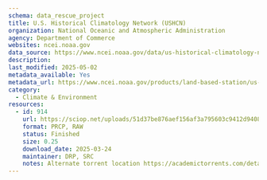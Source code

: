 ```yaml
---
schema: data_rescue_project 
title: U.S. Historical Climatology Network (USHCN)
organization: National Oceanic and Atmospheric Administration
agency: Department of Commerce
websites: ncei.noaa.gov
data_source: https://www.ncei.noaa.gov/data/us-historical-climatology-network/
description: 
last_modified: 2025-05-02
metadata_available: Yes
metadata_url: https://www.ncei.noaa.gov/products/land-based-station/us-historical-climatology-network
category:
  - Climate & Environment 
resources:
  - id: 914
    url: https://sciop.net/uploads/51d37be876aef156af3a795603c9412d94089561
    format: PRCP, RAW
    status: Finished
    size: 0.25
    download_date: 2025-03-24
    maintainer: DRP, SRC
    notes: Alternate torrent location https://academictorrents.com/details/51d37be876aef156af3a795603c9412d94089561
---
```

